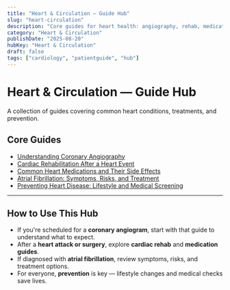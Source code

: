 ```yaml
---
title: "Heart & Circulation — Guide Hub"
slug: "heart-circulation"
description: "Core guides for heart health: angiography, rehab, medications, atrial fibrillation, and prevention."
category: "Heart & Circulation"
publishDate: "2025-08-20"
hubKey: "Heart & Circulation"
draft: false
tags: ["cardiology", "patientguide", "hub"]
---
```


# Heart & Circulation — Guide Hub

A collection of guides covering common heart conditions, treatments, and prevention.

## Core Guides
- [Understanding Coronary Angiography](/guides/understanding-coronary-angiography/)  
- [Cardiac Rehabilitation After a Heart Event](/guides/cardiac-rehabilitation/)  
- [Common Heart Medications and Their Side Effects](/guides/common-heart-medications/)  
- [Atrial Fibrillation: Symptoms, Risks, and Treatment](/guides/atrial-fibrillation/)  
- [Preventing Heart Disease: Lifestyle and Medical Screening](/guides/preventing-heart-disease/)  

---

## How to Use This Hub
- If you're scheduled for a **coronary angiogram**, start with that guide to understand what to expect.  
- After a **heart attack or surgery**, explore **cardiac rehab** and **medication guides**.  
- If diagnosed with **atrial fibrillation**, review symptoms, risks, and treatment options.  
- For everyone, **prevention** is key — lifestyle changes and medical checks save lives.  
